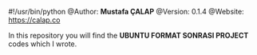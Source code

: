 #!/usr/bin/python
@Author: **Mustafa ÇALAP**
@Version: 0.1.4
@Website: https://calap.co

In this repository you will find the **UBUNTU FORMAT SONRASI PROJECT** codes which I wrote.
